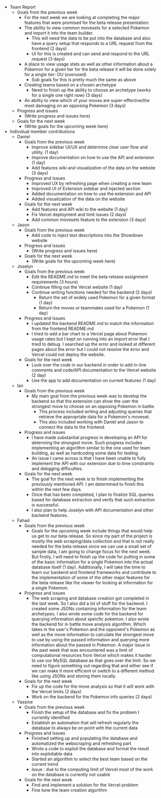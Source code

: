 * Team Report
    * Goals from the previous week
        * For the next week we are looking at completing the major features that were promised for the beta release presentation:
        * The ability to view common movesets for a selected Pokemon and import it into the team builder.
           * This will need the data to be put into the database and also have a query setup that responds to a URL request from the frontend (2 days)
           * UI for this is created and can send and respond to the URL request (3 days)
        * A place to view usage stats as well as other information about a Pokemon for a given tier for the beta release it will be done solely for a single tier: OU (overused)
           * Sub goals for this is pretty much the same as above
        * Creating teams based on a chosen archetype
           * Need to finish up the ability to choose an archetype (works for a single one right now) (3 days)
        * An ability to view which of your moves are super-effective/the most damaging on an opposing Pokemon (3 days)
    * Progress and issues
        * (Write progress and issues here)
    * Goals for the next week
        * (Write goals for the upcoming week here)
* Individual member contributions
    * Daniel
        * Goals from the previous week
            * Improve sidebar UI/UX and determine clear user flow and utility. (1 day)
            * Improve documentation on how to use the API and extension (1 day)
            * Add features wiki and visualization of the data on the website (3 days)
        * Progress and issues
            * Improved UX by refreshing page when creating a new team
            * Improved UI of Extension sidebar and injected section
            * Added documentation on how to use the extension and API
            * Added visualization of the data on the website
        * Goals for the next week
            * Add features and API wiki to the website (1 day)
            * Fix Vercel deployment and limit issues (2 days)
            * Add common movesets feature to the extension (3 days)
    * Jason
        * Goals from the previous week
            * Add code to inject text descriptions into the Showdown website
        * Progress and issues
            * (Write progress and issues here)
        * Goals for the next week
            * (Write goals for the upcoming week here)
    * Joselyn
        * Goals from the previous week
            * Edit the README.md to meet the beta release assignment requirements (3 hours)
            * Continue filling out the Vercel website (1 day)
            * Continue writing functions needed for the backend (2 days)
              * Return the set of widely used Pokemon for a given format (1 day)
              * Return the moves or teammates used for a Pokemon (1 day)
        * Progress and issues
            * I updated the backend README.md to match the information from the frontend README.md
            * I tried to add a bar chart to a Vercel page about Pokemon usage rates but I kept on running into an import error that I tried to debug. I searched up the error and looked at different pages about the error but I could not resolve the error and Vercel could not deploy the website.
        * Goals for the next week
            * Look over the code in our backend in order to add in-line comments and code/API documentation to the Vercel website (2 day)
            * Use the app to add documentation on current features (1 day)
    * Ian
        * Goals from the previous week
            * My main goal from the previous week was to develop the backend so that the extension can show the user the strongest move to choose on an opposing Pokemon in battle.
               * This process included writing and adjusting queries that retrieve the appropriate data for a Pokemon's moveset.
               * This also included working with Daniel and Jason to connect the data to the frontend.
        * Progress and issues
            * I have made substantial progress in developing an API for determing the strongest move. Such progress includes implementing an algorithm similar to the one used for team building, as well as hardcoding some data for testing.
            * An issue I came across is that I have been unable to fully implement the API with our extension due to time constraints and debgging difficulties.
        * Goals for the next week
            * The goal for the next week is to finish implementing the previously mentioned API. I am determined to finish this within the next few days.
            * Once that has been completed, I plan to finalize SQL queries based for database extraction and verify that such extraction is successful.
            * I also plan to help Joselyn with API documentation and other backend features.
    * Fahad
        * Goals from the previous week
            * Goals for the upcoming week include things that would help us get to our beta release. So since my part of the project is mostly the web scraping/data collection and that is not really needed for the beta release since we can use a small set of sample data, I am going to change focus for the next week. But firstly, I will need to finish up the code for putting in some of the basic information for a single Pokemon into the actual database itself (1 day). Additionally, I will take the time to learn our backend and frontend frameworks and contribute to the implementation of some of the other major features for the beta release like the viewer for looking at information for a single Pokemon.
        * Progress and issues
            * The web scraping and database creation got completed in the last week. So I also did a lot of stuff for the backend. I created some JSONs containing information for the team archetypes. I also wrote some code for the backend for querying information about speicfic pokemon. I also wrote the backend for in battle move analysis algorithm. Which takes in the user's Pokemon and the opponent's Pokemon as well as the move information to calculate the strongest move to use by using the passed information and querying more information about the passed in Pokemon. A major issue in the past week that was encountered was a limit of computational resources from Vercel which makes it harder to use our MySQL database as that goes over the limit. So we need to figure something out regarding that and either see if we can make it more efficient or switch to a different method like using JSONs and storing them locally.
        * Goals for the next week
            * Fix up the code for the move analysis so that it will work with the Vercel limits (2 days)
            * Work on the backend for the Pokemon info queries (2 days)
    * Yassine
        * Goals from the previous week
            * Finish the setup of the database and fix the problem I currently identified
            * Establish an automation that will refresh regularly the database to always be on point with the current data
        * Progress and issues
            * Finished setting up and populating the database and automatized the webscraping and refreshing part
            * Wrote a code to exploit the database and format the result into exploitable data
            * Started an algorithm to select the best team based on the current trend
            * Issue : due to the computing limit of Vercel most of the work on the database is currently not usable
        * Goals for the next week
            * Find and implement a solution for the Vercel problem
            * Fine tune the team creation algorithm